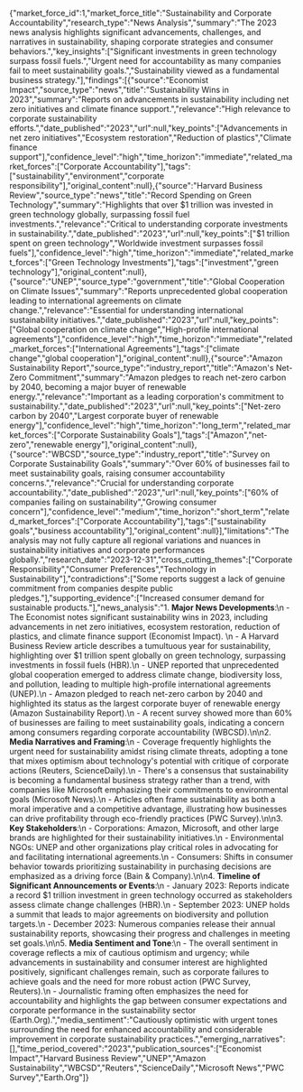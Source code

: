 {"market_force_id":1,"market_force_title":"Sustainability and Corporate Accountability","research_type":"News Analysis","summary":"The 2023 news analysis highlights significant advancements, challenges, and narratives in sustainability, shaping corporate strategies and consumer behaviors.","key_insights":["Significant investments in green technology surpass fossil fuels.","Urgent need for accountability as many companies fail to meet sustainability goals.","Sustainability viewed as a fundamental business strategy."],"findings":[{"source":"Economist Impact","source_type":"news","title":"Sustainability Wins in 2023","summary":"Reports on advancements in sustainability including net zero initiatives and climate finance support.","relevance":"High relevance to corporate sustainability efforts.","date_published":"2023","url":null,"key_points":["Advancements in net zero initiatives","Ecosystem restoration","Reduction of plastics","Climate finance support"],"confidence_level":"high","time_horizon":"immediate","related_market_forces":["Corporate Accountability"],"tags":["sustainability","environment","corporate responsibility"],"original_content":null},{"source":"Harvard Business Review","source_type":"news","title":"Record Spending on Green Technology","summary":"Highlights that over $1 trillion was invested in green technology globally, surpassing fossil fuel investments.","relevance":"Critical to understanding corporate investments in sustainability.","date_published":"2023","url":null,"key_points":["$1 trillion spent on green technology","Worldwide investment surpasses fossil fuels"],"confidence_level":"high","time_horizon":"immediate","related_market_forces":["Green Technology Investments"],"tags":["investment","green technology"],"original_content":null},{"source":"UNEP","source_type":"government","title":"Global Cooperation on Climate Issues","summary":"Reports unprecedented global cooperation leading to international agreements on climate change.","relevance":"Essential for understanding international sustainability initiatives.","date_published":"2023","url":null,"key_points":["Global cooperation on climate change","High-profile international agreements"],"confidence_level":"high","time_horizon":"immediate","related_market_forces":["International Agreements"],"tags":["climate change","global cooperation"],"original_content":null},{"source":"Amazon Sustainability Report","source_type":"industry_report","title":"Amazon's Net-Zero Commitment","summary":"Amazon pledges to reach net-zero carbon by 2040, becoming a major buyer of renewable energy.","relevance":"Important as a leading corporation's commitment to sustainability.","date_published":"2023","url":null,"key_points":["Net-zero carbon by 2040","Largest corporate buyer of renewable energy"],"confidence_level":"high","time_horizon":"long_term","related_market_forces":["Corporate Sustainability Goals"],"tags":["Amazon","net-zero","renewable energy"],"original_content":null},{"source":"WBCSD","source_type":"industry_report","title":"Survey on Corporate Sustainability Goals","summary":"Over 60% of businesses fail to meet sustainability goals, raising consumer accountability concerns.","relevance":"Crucial for understanding corporate accountability.","date_published":"2023","url":null,"key_points":["60% of companies failing on sustainability","Growing consumer concern"],"confidence_level":"medium","time_horizon":"short_term","related_market_forces":["Corporate Accountability"],"tags":["sustainability goals","business accountability"],"original_content":null}],"limitations":"The analysis may not fully capture all regional variations and nuances in sustainability initiatives and corporate performances globally.","research_date":"2023-12-31","cross_cutting_themes":["Corporate Responsibility","Consumer Preferences","Technology in Sustainability"],"contradictions":["Some reports suggest a lack of genuine commitment from companies despite public pledges."],"supporting_evidence":["Increased consumer demand for sustainable products."],"news_analysis":"1. **Major News Developments**:\n   - The Economist notes significant sustainability wins in 2023, including advancements in net zero initiatives, ecosystem restoration, reduction of plastics, and climate finance support (Economist Impact).  \n   - A Harvard Business Review article describes a tumultuous year for sustainability, highlighting over $1 trillion spent globally on green technology, surpassing investments in fossil fuels (HBR).\n   - UNEP reported that unprecedented global cooperation emerged to address climate change, biodiversity loss, and pollution, leading to multiple high-profile international agreements (UNEP).\n   - Amazon pledged to reach net-zero carbon by 2040 and highlighted its status as the largest corporate buyer of renewable energy (Amazon Sustainability Report).\n   - A recent survey showed more than 60% of businesses are failing to meet sustainability goals, indicating a concern among consumers regarding corporate accountability (WBCSD).\n\n2. **Media Narratives and Framing**:\n   - Coverage frequently highlights the urgent need for sustainability amidst rising climate threats, adopting a tone that mixes optimism about technology's potential with critique of corporate actions (Reuters, ScienceDaily).\n   - There's a consensus that sustainability is becoming a fundamental business strategy rather than a trend, with companies like Microsoft emphasizing their commitments to environmental goals (Microsoft News).\n   - Articles often frame sustainability as both a moral imperative and a competitive advantage, illustrating how businesses can drive profitability through eco-friendly practices (PWC Survey).\n\n3. **Key Stakeholders**:\n   - Corporations: Amazon, Microsoft, and other large brands are highlighted for their sustainability initiatives.\n   - Environmental NGOs: UNEP and other organizations play critical roles in advocating for and facilitating international agreements.\n   - Consumers: Shifts in consumer behavior towards prioritizing sustainability in purchasing decisions are emphasized as a driving force (Bain & Company).\n\n4. **Timeline of Significant Announcements or Events**:\n   - January 2023: Reports indicate a record $1 trillion investment in green technology occurred as stakeholders assess climate change challenges (HBR).\n   - September 2023: UNEP holds a summit that leads to major agreements on biodiversity and pollution targets.\n   - December 2023: Numerous companies release their annual sustainability reports, showcasing their progress and challenges in meeting set goals.\n\n5. **Media Sentiment and Tone**:\n   - The overall sentiment in coverage reflects a mix of cautious optimism and urgency; while advancements in sustainability and consumer interest are highlighted positively, significant challenges remain, such as corporate failures to achieve goals and the need for more robust action (PWC Survey, Reuters).\n   - Journalistic framing often emphasizes the need for accountability and highlights the gap between consumer expectations and corporate performance in the sustainability sector (Earth.Org).","media_sentiment":"Cautiously optimistic with urgent tones surrounding the need for enhanced accountability and considerable improvement in corporate sustainability practices.","emerging_narratives":[],"time_period_covered":"2023","publication_sources":["Economist Impact","Harvard Business Review","UNEP","Amazon Sustainability","WBCSD","Reuters","ScienceDaily","Microsoft News","PWC Survey","Earth.Org"]}